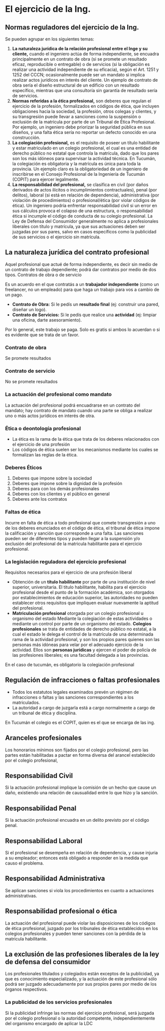 # El ejercicio de la Ing.

## Normas reguladores del ejercicio de la Ing.
Se pueden agrupar en los siguientes temas:
1) **La naturaleza jurídica de la relación profesional entre el Inge y su cliente,** cuando el ingeniero actúa de forma independiente, se encuadra principalmente en un contrato de obra (si se promete un resultado eficaz, reproducible o entregable) o de servicios (si la obligación es realizar una actividad independiente de su eficacia), según el Art. 1251 y 1252 del CCCN; ocasionalmente puede ser un mandato si implica realizar actos jurídicos en interés del cliente. Un ejemplo de contrato de obra sería el diseño estructural de un edificio con un resultado específico, mientras que una consultoría sin garantía de resultado sería de servicios.
2) **Normas referidas a la ética profesional,**  son deberes que regulan el ejercicio de la profesión, formalizados en códigos de ética, que incluyen obligaciones hacia la sociedad, la profesión, otros colegas y clientes, y su transgresión puede llevar a sanciones como la suspensión o exclusión de la matrícula por parte de un Tribunal de Ética Profesional. Por ejemplo, un ingeniero debe priorizar la seguridad pública en sus diseños, y una falta ética sería no reportar un defecto conocido en una construcción.
3) **La colegiación profesional,**  es el requisito de poseer un título habilitante y estar matriculado en un colegio profesional, el cual es una entidad de derecho público no estatal que controla la matrícula, dado que los pares son los más idóneos para supervisar la actividad técnica. En Tucumán, la colegiación es obligatoria y la matrícula es única para toda la provincia. Un ejemplo claro es la obligatoriedad de un ingeniero de inscribirse en el Consejo Profesional de la Ingeniería de Tucumán (COPIT) para ejercer legalmente.
4) **La responsabilidad del profesional,** se clasifica en civil (por daños derivados de actos ilícitos o incumplimientos contractuales), penal (por delitos), laboral (si está en relación de dependencia), administrativa (por violación de procedimientos) o profesional/ética (por violar códigos de ética). Un ingeniero podría enfrentar responsabilidad civil si un error en sus cálculos provoca el colapso de una estructura, o responsabilidad ética si incumple el código de conducta de su colegio profesional. La Ley de Defensa del Consumidor generalmente no aplica a profesionales liberales con título y matrícula, ya que sus actuaciones deben ser juzgadas por sus pares, salvo en casos específicos como la publicidad de sus servicios o el ejercicio sin matrícula.

## La naturaleza jurídica del contrato profesional
Aquel profesional que actué de forma independiente, es decir sin medio de un contrato de trabajo dependiente; podrá dar contratos por medio de dos tipos. Contratos de obra o de servicio


Es un acuerdo en el que contratás a un **trabajador independiente** (como un freelancer, no un empleado) para que haga un trabajo para vos a cambio de un pago.

- **Contrato de Obra:** Si le pedís un **resultado final** (ej: construir una pared, diseñar un logo).
- **Contrato de Servicios:** Si le pedís que realice una **actividad** (ej: limpiar una oficina, darte asesoramiento).

Por lo general, este trabajo se paga. Solo es gratis si ambos lo acuerdan o si es evidente que se trata de un favor.
### Contrato de obra
Se promete resultados
### Contrato de servicio
No se promete resultados

### La actuación del profesional como mandato
La actuación del profesional podrá encuadrarse en un contrato del mandato; hay contrato de mandato cuando una parte se obliga a realizar uno o más actos jurídicos en interés de otra.

### Ética o deontología profesional

- La ética es la rama de la ética que trata de los deberes relacionados con el ejercicio de una profesión
- Los códigos de ética suelen ser los mecanismos mediante los cuales se formalizan las reglas de la ética.
### Deberes Éticos
1) Deberes que impone sobre la sociedad
2) Deberes que impone sobre la dignidad de la profesión
3) Deberes para con los demás profesionales
4) Deberes con los clientes y el público en general
5) Deberes ante los contratos

### Faltas de ética
Incurre en falta de ética a todo profesional que comete transgresión a uno de los deberes enunciados en el código de ética, el tribunal de ética impone la calificación y sanción que corresponde a una falta.
Las sanciones pueden ser de diferentes tipos y pueden llegar a la suspensión y/o exclusión del profesional de la matricula habilitante para el ejercicio profesional.

### La legislación reguladora del ejercicio profesional
Requisitos necesarios para el ejercicio de una profesión liberal
- Obtención de un **título habilitante** por parte de una institución de nivel superior, universitaria.
	El titulo habilitante, habilita para el ejercicio profesional desde el punto de la formación académica, son otorgados por establecimientos de educación superior, las autoridades no pueden establecer otros requisitos que impliquen evaluar nuevamente la aptitud del profesional.
- **Matriculación profesional** otorgada por un colegio profesional u organismo del estado
	Mediante la colegiación de estas actividades o mediante un control por parte de un organismo del estado.
	**Colegios profesionales** se trata de entidades de derecho público no estatal, a la cual el estado le delega el control de la matrícula de una determinada rama de la actividad profesional, y son los propios pares quienes son las personas más idóneas para velar por el adecuado ejercicio de la actividad. Ellos son **personas jurídicas** y ejercen el poder de policía de las profesiones liberales; es una facultad delegada a las provincias.
	
En el caso de tucumán, es obligatorio la colegiación profesional

## Regulación de infracciones o faltas profesionales
- Todos los estatutos legales examinados prevén un régimen de infracciones o faltas y las sanciones correspondientes a los matriculados.
- La autoridad a cargo de juzgarla está a cargo normalmente a cargo de un tribunal de ética y disciplina.

En Tucumán el colegio es el COPIT, quien es el que se encarga de las ing.

## Aranceles profesionales
Los honorarios mínimos son fijados por el colegio profesional, pero las partes están habilitadas a pactar en forma diversa del arancel establecido por el colegio profesional, 

## Responsabilidad Civil
Si la actuación profesional implique la comisión de un hecho que cause un daño, existiendo una relación de causualidad entre lo que hizo y la sanción.
## Responsabilidad Penal
Si la actuación profesional encuadra en un delito previsto por el código penal.
## Responsabilidad Laboral
Si el profesional se desempeña en relación de dependencia, y cause injuria a su empleador; entonces está obligado a responder en la medida que causo el problema.

## Responsabilidad Administrativa
Se aplican sanciones si viola los procedimientos en cuanto a actuaciones administrativas.
## Responsabilidad profesional o ética
La actuación del profesional puede violar las disposiciones de los códigos de ética profesional, juzgado por los tribunales de ética establecidos en los colegios profesionales y pueden tener sanciones con la pérdida de la matricula habilitante.
## La exclusión de las profesiones liberales de la ley de defensa del consumidor
Los profesionales titulados y colegiados están exceptos de la publicidad, ya que es conocimiento especializado, y la actuación de este profesional sólo podrá ser juzgado adecuadamente por sus propios pares por medio de los órganos respectivos.
### La publicidad de los servicios profesionales
Si la publicidad infringe las normas del ejercicio profesional, será juzgada por el colegio profesional o la autoridad competente, independientemente del organismo encargado de aplicar la LDC